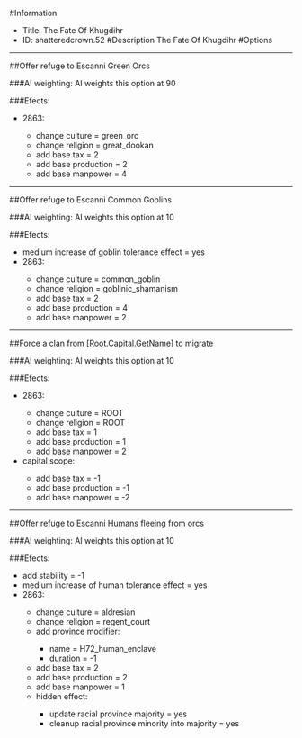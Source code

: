 #Information
 - Title: The Fate Of Khugdihr
 - ID: shatteredcrown.52
#Description
The Fate Of Khugdihr
#Options

___
##Offer refuge to Escanni Green Orcs

###AI weighting:
AI weights this option at 90


###Efects:<ul><li>2863:</li><ul><li>change culture = green_orc</li><li>change religion = great_dookan</li><li>add base tax = 2</li><li>add base production = 2</li><li>add base manpower = 4</li></ul></ul>

___
##Offer refuge to Escanni Common Goblins

###AI weighting:
AI weights this option at 10


###Efects:<ul><li>medium increase of goblin tolerance effect = yes</li><li>2863:</li><ul><li>change culture = common_goblin</li><li>change religion = goblinic_shamanism</li><li>add base tax = 2</li><li>add base production = 4</li><li>add base manpower = 2</li></ul></ul>

___
##Force a clan from [Root.Capital.GetName] to migrate

###AI weighting:
AI weights this option at 10


###Efects:<ul><li>2863:</li><ul><li>change culture = ROOT</li><li>change religion = ROOT</li><li>add base tax = 1</li><li>add base production = 1</li><li>add base manpower = 2</li></ul><li>capital scope:</li><ul><li>add base tax = -1</li><li>add base production = -1</li><li>add base manpower = -2</li></ul></ul>

___
##Offer refuge to Escanni Humans fleeing from orcs

###AI weighting:
AI weights this option at 10


###Efects:<ul><li>add stability = -1</li><li>medium increase of human tolerance effect = yes</li><li>2863:</li><ul><li>change culture = aldresian</li><li>change religion = regent_court</li><li>add province modifier:</li><ul><li>name = H72_human_enclave</li><li>duration = -1</li></ul><li>add base tax = 2</li><li>add base production = 2</li><li>add base manpower = 1</li><li>hidden effect:</li><ul><li>update racial province majority = yes</li><li>cleanup racial province minority into majority = yes</li></ul></ul></ul>
